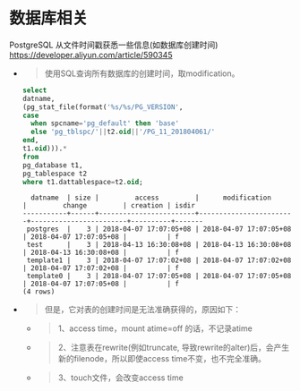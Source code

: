 
# 数据库相关

PostgreSQL 从文件时间戳获悉一些信息(如数据库创建时间) https://developer.aliyun.com/article/590345
- > 使用SQL查询所有数据库的创建时间，取modification。
  ```sql
  select   
  datname,  
  (pg_stat_file(format('%s/%s/PG_VERSION',  
  case   
    when spcname='pg_default' then 'base'   
    else 'pg_tblspc/'||t2.oid||'/PG_11_201804061/'    
  end,  
  t1.oid))).*    
  from   
  pg_database t1,    
  pg_tablespace t2   
  where t1.dattablespace=t2.oid;  
  ```
  ```console
    datname  | size |         access         |      modification      |         change         | creation | isdir   
  -----------+------+------------------------+------------------------+------------------------+----------+-------  
   postgres  |    3 | 2018-04-07 17:07:05+08 | 2018-04-07 17:07:05+08 | 2018-04-07 17:07:05+08 |          | f  
   test      |    3 | 2018-04-13 16:30:08+08 | 2018-04-13 16:30:08+08 | 2018-04-13 16:30:08+08 |          | f  
   template1 |    3 | 2018-04-07 17:07:02+08 | 2018-04-07 17:07:02+08 | 2018-04-07 17:07:02+08 |          | f  
   template0 |    3 | 2018-04-07 17:07:05+08 | 2018-04-07 17:07:05+08 | 2018-04-07 17:07:05+08 |          | f  
  (4 rows)  
  ```
- > 但是，它对表的创建时间是无法准确获得的，原因如下：
  * > 1、access time，mount atime=off 的话，不记录atime
  * > 2、注意表在rewrite(例如truncate, 导致rewrite的alter)后，会产生新的filenode，所以即使access time不变，也不完全准确。
  * > 3、touch文件，会改变access time
